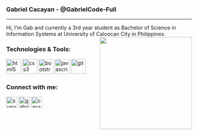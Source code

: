 ### Gabriel Cacayan - @GabrielCode-Full
<hr>
Hi, I'm Gab and currently a 3rd year student as Bachelor of Science in Information Systems at University of Caloocan City in Philippines.

<img align= "right" height="250" src="https://static.dribbble.com/users/1059583/screenshots/4171367/coding-freak.gif">

</br>

### Technologies & Tools:
<p align="left">
  <img src="https://devicons.github.io/devicon/devicon.git/icons/html5/html5-original-wordmark.svg" alt="html5" width="40" height="40"/> 
  <img src="https://devicons.github.io/devicon/devicon.git/icons/css3/css3-original-wordmark.svg" alt="css3" width="40" height="40"/> 
  <img src="https://devicons.github.io/devicon/devicon.git/icons/bootstrap/bootstrap-plain.svg" alt="bootstrap" width="40" height="40"/> 
  <img src="https://devicons.github.io/devicon/devicon.git/icons/javascript/javascript-original.svg" alt="javascript" width="40" height="40"/>
  <img src="https://www.vectorlogo.zone/logos/git-scm/git-scm-icon.svg" alt="git" width="40" height="40"/> 
</p>

### Connect with me:
<p align="left">
<a href="https://twitter.com/sunacchi_" target="blank"><img align="center" src="https://cdn.jsdelivr.net/npm/simple-icons@3.0.1/icons/twitter.svg" alt="sunacchi_" height="30" width="30" /></a>
<a href="https://www.facebook.com/NEVERTRUSTSOME0NE" target="blank"><img align="center" src="https://cdn.jsdelivr.net/npm/simple-icons@3.0.1/icons/facebook.svg" alt="gabriel cacayan" height="30" width="30" /></a>
<a href="https://instagram.com/cacayangabriel" target="blank"><img align="center" src="https://cdn.jsdelivr.net/npm/simple-icons@3.0.1/icons/instagram.svg" alt="cacayangabriel" height="30" width="30" /></a>
</p>

<!--
<img align="left" src="https://github-readme-stats.vercel.app/api/top-langs/?username=gabrielcode-full&layout=compact&hide=html" alt="gabrielcode-full" /></p>
-->
